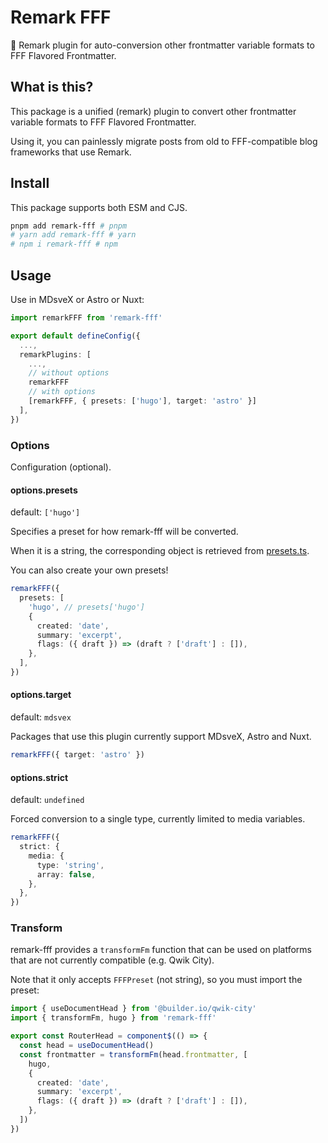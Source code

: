 # Remark **FFF**

🌟 Remark plugin for auto-conversion other frontmatter variable formats to FFF Flavored Frontmatter.

## What is this?

This package is a unified (remark) plugin to convert other frontmatter variable formats to FFF Flavored Frontmatter.

Using it, you can painlessly migrate posts from old to FFF-compatible blog frameworks that use Remark.

## Install

This package supports both ESM and CJS.

```bash
pnpm add remark-fff # pnpm
# yarn add remark-fff # yarn
# npm i remark-fff # npm
```

## Usage

Use in MDsveX or Astro or Nuxt:

```ts
import remarkFFF from 'remark-fff'

export default defineConfig({
  ...,
  remarkPlugins: [
    ...,
    // without options
    remarkFFF
    // with options
    [remarkFFF, { presets: ['hugo'], target: 'astro' }]
  ],
})
```

### Options

Configuration (optional).

#### options.presets

default: `['hugo']`

Specifies a preset for how remark-fff will be converted.

When it is a string, the corresponding object is retrieved from [presets.ts](src/presets.ts).

You can also create your own presets!

```ts
remarkFFF({
  presets: [
    'hugo', // presets['hugo']
    {
      created: 'date',
      summary: 'excerpt',
      flags: ({ draft }) => (draft ? ['draft'] : []),
    },
  ],
})
```

#### options.target

default: `mdsvex`

Packages that use this plugin currently support MDsveX, Astro and Nuxt.

```ts
remarkFFF({ target: 'astro' })
```

#### options.strict

default: `undefined`

Forced conversion to a single type, currently limited to media variables.

```ts
remarkFFF({
  strict: {
    media: {
      type: 'string',
      array: false,
    },
  },
})
```

### Transform

remark-fff provides a `transformFm` function that can be used on platforms that are not currently compatible (e.g. Qwik City).

Note that it only accepts `FFFPreset` (not string), so you must import the preset:

```ts
import { useDocumentHead } from '@builder.io/qwik-city'
import { transformFm, hugo } from 'remark-fff'

export const RouterHead = component$(() => {
  const head = useDocumentHead()
  const frontmatter = transformFm(head.frontmatter, [
    hugo,
    {
      created: 'date',
      summary: 'excerpt',
      flags: ({ draft }) => (draft ? ['draft'] : []),
    },
  ])
})
```
